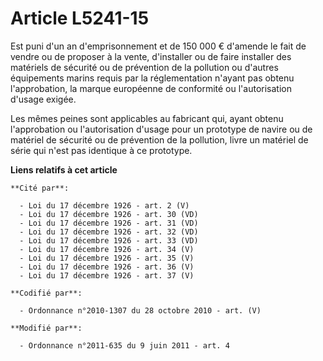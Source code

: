# Article L5241-15

Est puni d'un an d'emprisonnement et de 150 000 € d'amende le fait de vendre ou de proposer à la vente, d'installer ou de
faire installer des matériels de sécurité ou de prévention de la pollution ou d'autres équipements marins requis par la
réglementation n'ayant pas obtenu l'approbation, la marque européenne de conformité ou l'autorisation d'usage exigée.

Les mêmes peines sont applicables au fabricant qui, ayant obtenu l'approbation ou l'autorisation d'usage pour un prototype de
navire ou de matériel de sécurité ou de prévention de la pollution, livre un matériel de série qui n'est pas identique à ce
prototype.

**Liens relatifs à cet article**

	**Cité par**:

	  - Loi du 17 décembre 1926 - art. 2 (V)
	  - Loi du 17 décembre 1926 - art. 30 (VD)
	  - Loi du 17 décembre 1926 - art. 31 (VD)
	  - Loi du 17 décembre 1926 - art. 32 (VD)
	  - Loi du 17 décembre 1926 - art. 33 (VD)
	  - Loi du 17 décembre 1926 - art. 34 (V)
	  - Loi du 17 décembre 1926 - art. 35 (V)
	  - Loi du 17 décembre 1926 - art. 36 (V)
	  - Loi du 17 décembre 1926 - art. 37 (V)

	**Codifié par**:

	  - Ordonnance n°2010-1307 du 28 octobre 2010 - art. (V)

	**Modifié par**:

	  - Ordonnance n°2011-635 du 9 juin 2011 - art. 4
